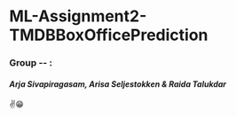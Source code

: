 # ML-Assignment2-TMDBBoxOfficePrediction

### Group -- :
#### *Arja Sivapiragasam, Arisa Seljestokken & Raida Talukdar*

✌😁
